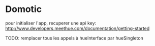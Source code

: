 # Domotic

pour initialiser l'app, recuperer une api key:
http://www.developers.meethue.com/documentation/getting-started


TODO: remplacer tous les appels à hueInterface par hueSingleton
